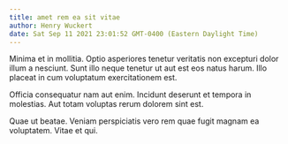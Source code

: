 ```yaml
---
title: amet rem ea sit vitae
author: Henry Wuckert
date: Sat Sep 11 2021 23:01:52 GMT-0400 (Eastern Daylight Time)
---
```

Minima et in mollitia. Optio asperiores tenetur veritatis non excepturi dolor illum a nesciunt. Sunt illo neque tenetur ut aut est eos natus harum. Illo placeat in cum voluptatum exercitationem est.

 Officia consequatur nam aut enim. Incidunt deserunt et tempora in molestias. Aut totam voluptas rerum dolorem sint est.

 Quae ut beatae. Veniam perspiciatis vero rem quae fugit magnam ea voluptatem. Vitae et qui.